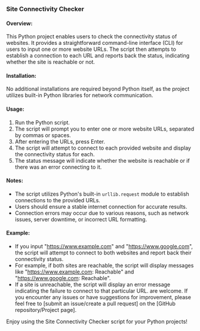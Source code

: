 ### Site Connectivity Checker

#### Overview:
This Python project enables users to check the connectivity status of websites. It provides a straightforward command-line interface (CLI) for users to input one or more website URLs. The script then attempts to establish a connection to each URL and reports back the status, indicating whether the site is reachable or not.

#### Installation:
No additional installations are required beyond Python itself, as the project utilizes built-in Python libraries for network communication.

#### Usage:
1. Run the Python script.
2. The script will prompt you to enter one or more website URLs, separated by commas or spaces.
3. After entering the URLs, press Enter.
4. The script will attempt to connect to each provided website and display the connectivity status for each.
5. The status message will indicate whether the website is reachable or if there was an error connecting to it.

#### Notes:
- The script utilizes Python's built-in `urllib.request` module to establish connections to the provided URLs.
- Users should ensure a stable internet connection for accurate results.
- Connection errors may occur due to various reasons, such as network issues, server downtime, or incorrect URL formatting.

#### Example:
- If you input "https://www.example.com" and "https://www.google.com", the script will attempt to connect to both websites and report back their connectivity status.
- For example, if both sites are reachable, the script will display messages like "https://www.example.com: Reachable" and "https://www.google.com: Reachable".
- If a site is unreachable, the script will display an error message indicating the failure to connect to that particular URL.
are welcome. If you encounter any issues or have suggestions for improvement, please feel free to [submit an issue/create a pull request] on the [GitHub repository/Project page].

Enjoy using the Site Connectivity Checker script for your Python projects!
